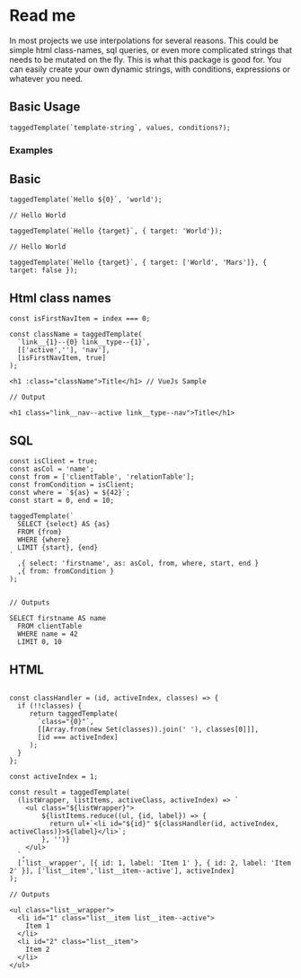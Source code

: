 # Read me

In most projects we use interpolations for several reasons. This could be simple html class-names, sql queries, or even more complicated strings that needs to be mutated on the fly. This is what this package is good for. You can easily create your own dynamic strings, with conditions, expressions or whatever you need.

## Basic Usage

```
taggedTemplate(`template-string`, values, conditions?);
```

### Examples


## Basic
```
taggedTemplate(`Hello ${0}`, 'world');

// Hello World

taggedTemplate(`Hello {target}`, { target: 'World'});

// Hello World

taggedTemplate(`Hello {target}`, { target: ['World', 'Mars']}, { target: false });

```

## Html class names
```
const isFirstNavItem = index === 0;

const className = taggedTemplate(
  `link__{1}--{0} link__type--{1}`,
  [['active',''], 'nav'],
  [isFirstNavItem, true]
);

<h1 :class="className">Title</h1> // VueJs Sample

// Output

<h1 class="link__nav--active link__type--nav">Title</h1>

```

## SQL
```
const isClient = true;
const asCol = 'name';
const from = ['clientTable', 'relationTable'];
const fromCondition = isClient;
const where = `${as} = ${42}`;
const start = 0, end = 10;

taggedTemplate(`
  SELECT {select} AS {as}
  FROM {from}
  WHERE {where}
  LIMIT {start}, {end}
`
  ,{ select: 'firstname', as: asCol, from, where, start, end }
  ,{ from: fromCondition }
);


// Outputs

SELECT firstname AS name
  FROM clientTable
  WHERE name = 42
  LIMIT 0, 10

```


## HTML

```

const classHandler = (id, activeIndex, classes) => {
  if (!!classes) {
     return taggedTemplate(
       `class="{0}"`, 
       [[Array.from(new Set(classes)).join(' '), classes[0]]],
       [id === activeIndex]
     );
  }
};

const activeIndex = 1;

const result = taggedTemplate(
  (listWrapper, listItems, activeClass, activeIndex) => `
    <ul class="${listWrapper}">
        ${listItems.reduce((ul, {id, label}) => {
          return ul+`<li id="${id}" ${classHandler(id, activeIndex, activeClass)}>${label}</li>`;
        }, '')}
    </ul>
  `,
  ['list__wrapper', [{ id: 1, label: 'Item 1' }, { id: 2, label: 'Item 2' }], ['list__item','list__item--active'], activeIndex]
);

// Outputs

<ul class="list__wrapper">
  <li id="1" class="list__item list__item--active">
    Item 1
  </li>
  <li id="2" class="list__item">
    Item 2
  </li>
</ul>
```

